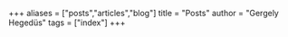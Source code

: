 +++
aliases = ["posts","articles","blog"]
title = "Posts"
author = "Gergely Hegedüs"
tags = ["index"]
+++